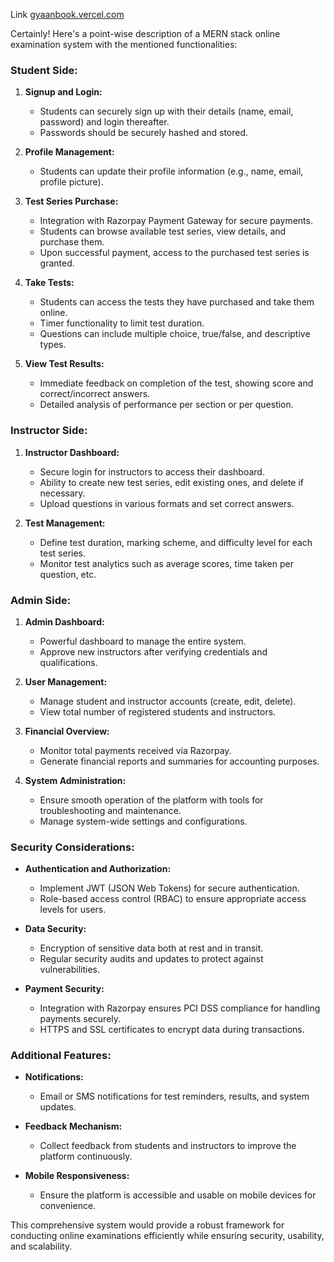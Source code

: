 Link [gyaanbook.vercel.com](https://gyaanbook.vercel.app/)

Certainly! Here's a point-wise description of a MERN stack online examination system with the mentioned functionalities:

### Student Side:
1. **Signup and Login:**
   - Students can securely sign up with their details (name, email, password) and login thereafter.
   - Passwords should be securely hashed and stored.

2. **Profile Management:**
   - Students can update their profile information (e.g., name, email, profile picture).

3. **Test Series Purchase:**
   - Integration with Razorpay Payment Gateway for secure payments.
   - Students can browse available test series, view details, and purchase them.
   - Upon successful payment, access to the purchased test series is granted.

4. **Take Tests:**
   - Students can access the tests they have purchased and take them online.
   - Timer functionality to limit test duration.
   - Questions can include multiple choice, true/false, and descriptive types.

5. **View Test Results:**
   - Immediate feedback on completion of the test, showing score and correct/incorrect answers.
   - Detailed analysis of performance per section or per question.

### Instructor Side:
1. **Instructor Dashboard:**
   - Secure login for instructors to access their dashboard.
   - Ability to create new test series, edit existing ones, and delete if necessary.
   - Upload questions in various formats and set correct answers.

2. **Test Management:**
   - Define test duration, marking scheme, and difficulty level for each test series.
   - Monitor test analytics such as average scores, time taken per question, etc.

### Admin Side:
1. **Admin Dashboard:**
   - Powerful dashboard to manage the entire system.
   - Approve new instructors after verifying credentials and qualifications.

2. **User Management:**
   - Manage student and instructor accounts (create, edit, delete).
   - View total number of registered students and instructors.

3. **Financial Overview:**
   - Monitor total payments received via Razorpay.
   - Generate financial reports and summaries for accounting purposes.

4. **System Administration:**
   - Ensure smooth operation of the platform with tools for troubleshooting and maintenance.
   - Manage system-wide settings and configurations.

### Security Considerations:
- **Authentication and Authorization:**
  - Implement JWT (JSON Web Tokens) for secure authentication.
  - Role-based access control (RBAC) to ensure appropriate access levels for users.

- **Data Security:**
  - Encryption of sensitive data both at rest and in transit.
  - Regular security audits and updates to protect against vulnerabilities.

- **Payment Security:**
  - Integration with Razorpay ensures PCI DSS compliance for handling payments securely.
  - HTTPS and SSL certificates to encrypt data during transactions.

### Additional Features:
- **Notifications:**
  - Email or SMS notifications for test reminders, results, and system updates.
  
- **Feedback Mechanism:**
  - Collect feedback from students and instructors to improve the platform continuously.

- **Mobile Responsiveness:**
  - Ensure the platform is accessible and usable on mobile devices for convenience.

This comprehensive system would provide a robust framework for conducting online examinations efficiently while ensuring security, usability, and scalability.
